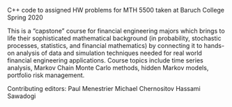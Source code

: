 C++ code to assigned HW problems for MTH 5500 taken at Baruch College Spring 2020

This is a “capstone” course for financial engineering majors which brings to life their sophisticated mathematical background (in probability, stochastic processes, statistics, and financial mathematics) by connecting it to hands-on analysis of data and simulation techniques needed for real world financial engineering applications. Course topics include time series analysis, Markov Chain Monte Carlo methods, hidden Markov models, portfolio risk management.

Contributing editors:
Paul Menestrier
Michael Chernositov
Hassami Sawadogi
